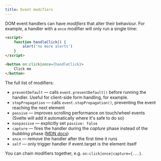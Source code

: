 ```yaml
---
title: Event modifiers
---
```


DOM event handlers can have *modifiers* that alter their behaviour. For example, a handler with a `once` modifier will only run a single time:

```html
<script>
	function handleClick() {
		alert('no more alerts')
	}
</script>

<button on:click|once={handleClick}>
	Click me
</button>
```

The full list of modifiers:

* `preventDefault` — calls `event.preventDefault()` before running the handler. Useful for client-side form handling, for example.
* `stopPropagation` — calls `event.stopPropagation()`, preventing the event reaching the next element
* `passive` — improves scrolling performance on touch/wheel events (Svelte will add it automatically where it's safe to do so)
* `nonpassive` — explicitly set `passive: false`
* `capture` — fires the handler during the *capture* phase instead of the *bubbling* phase ([MDN docs](https://developer.mozilla.org/en-US/docs/Learn/JavaScript/Building_blocks/Events#Event_bubbling_and_capture))
* `once` — remove the handler after the first time it runs
* `self` — only trigger handler if event.target is the element itself

You can chain modifiers together, e.g. `on:click|once|capture={...}`.
